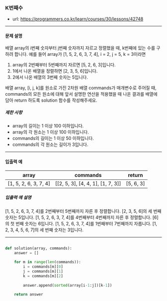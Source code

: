 ### K번째수

 - url: https://programmers.co.kr/learn/courses/30/lessons/42748
 
 --------
 
#### 문제 설명
배열 array의 i번째 숫자부터 j번째 숫자까지 자르고 정렬했을 때, k번째에 있는 수를 구하려 합니다.
예를 들어 array가 [1, 5, 2, 6, 3, 7, 4], i = 2, j = 5, k = 3이라면
  1. array의 2번째부터 5번째까지 자르면 [5, 2, 6, 3]입니다.
  2. 1에서 나온 배열을 정렬하면 [2, 3, 5, 6]입니다.
  3. 2에서 나온 배열의 3번째 숫자는 5입니다.
  
배열 array, [i, j, k]를 원소로 가진 2차원 배열 commands가 매개변수로 주어질 때, commands의 모든 원소에 대해 앞서 설명한 연산을 적용했을 때 나온 결과를 배열에 담아 return 하도록 solution 함수를 작성해주세요.
##### 제한 사항
 - array의 길이는 1 이상 100 이하입니다.
 - array의 각 원소는 1 이상 100 이하입니다.
 - commands의 길이는 1 이상 50 이하입니다.
 - commands의 각 원소는 길이가 3입니다.
 
--------
 
#### 입출력 예
 |array|commands|return|
 |:---:|:---:|:---:|
 |[1, 5, 2, 6, 3, 7, 4]|[[2, 5, 3], [4, 4, 1], [1, 7, 3]]|[5, 6, 3]|
 
##### 입출력 예 설명
[1, 5, 2, 6, 3, 7, 4]를 2번째부터 5번째까지 자른 후 정렬합니다. [2, 3, 5, 6]의 세 번째 숫자는 5입니다.
[1, 5, 2, 6, 3, 7, 4]를 4번째부터 4번째까지 자른 후 정렬합니다. [6]의 첫 번째 숫자는 6입니다.
[1, 5, 2, 6, 3, 7, 4]를 1번째부터 7번째까지 자릅니다. [1, 2, 3, 4, 5, 6, 7]의 세 번째 숫자는 3입니다.
 
--------

```python

def solution(array, commands):
    answer = []
    
    for m in range(len(commands)):
        i = commands[m][0]
        j = commands[m][1]
        k = commands[m][2]
        
        answer.append(sorted(array[i-1:j])[k-1])
        
    return answer

```
